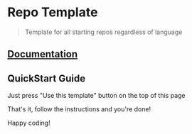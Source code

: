 # Repo Template

> Template for all starting repos regardless of language

## [Documentation](docs/INDEX.md)

## QuickStart Guide

Just press "Use this template" button on the top of this page

That's it, follow the instructions and you're done!

Happy coding!
